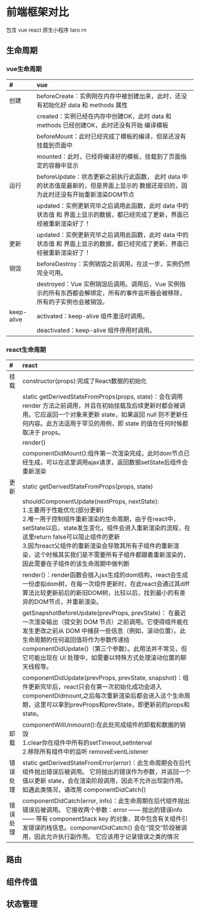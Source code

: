 # 前端框架对比

包含 vue react 原生小程序 taro rn

## 生命周期

### vue生命周期

| # | vue |
| :-------- | :----- |
| 创建 | beforeCreate：实例刚在内存中被创建出来，此时，还没有初始化好 data 和 methods 属性 |
|     | created：实例已经在内存中创建OK，此时 data 和 methods 已经创建OK，此时还没有开始 编译模板 |
|     | beforeMount：此时已经完成了模板的编译，但是还没有挂载到页面中 |
|     | mounted：此时，已经将编译好的模板，挂载到了页面指定的容器中显示 |
| 运行 | beforeUpdate：状态更新之前执行此函数， 此时 data 中的状态值是最新的，但是界面上显示的 数据还是旧的，因为此时还没有开始重新渲染DOM节点 |
|     | updated：实例更新完毕之后调用此函数，此时 data 中的状态值 和 界面上显示的数据，都已经完成了更新，界面已经被重新渲染好了！ |
| 更新 | updated：实例更新完毕之后调用此函数，此时 data 中的状态值 和 界面上显示的数据，都已经完成了更新，界面已经被重新渲染好了！  |
| 销毁 | beforeDestroy：实例销毁之前调用。在这一步，实例仍然完全可用。 |
|     | destroyed：Vue 实例销毁后调用。调用后，Vue 实例指示的所有东西都会解绑定，所有的事件监听器会被移除，所有的子实例也会被销毁。 |
| keep-alive | activated：keep-alive 组件激活时调用。 |
|            | deactivated：keep-alive 组件停用时调用。 |

### react生命周期

| # | react |
| :--------   | :----- |
| 挂载 | constructor(props):完成了React数据的初始化 |
|     | static getDerivedStateFromProps(props, state)：会在调用 render 方法之前调用，并且在初始挂载及后续更新时都会被调用。它应返回一个对象来更新 state，如果返回 null 则不更新任何内容。此方法适用于罕见的用例，即 state 的值在任何时候都取决于 props。 |
|     | render() |
|     | componentDidMount():组件第一次渲染完成，此时dom节点已经生成，可以在这里调用ajax请求，返回数据setState后组件会重新渲染 |
| 更新 | static getDerivedStateFromProps(props, state) |
|     | shouldComponentUpdate(nextProps, nextState):<br>1.主要用于性能优化(部分更新)<br>2.唯一用于控制组件重新渲染的生命周期，由于在react中，setState以后，state发生变化，组件会进入重新渲染的流程，在这里return false可以阻止组件的更新<br>3.因为react父组件的重新渲染会导致其所有子组件的重新渲染，这个时候其实我们是不需要所有子组件都跟着重新渲染的，因此需要在子组件的该生命周期中做判断 |
|     | render()：render函数会插入jsx生成的dom结构，react会生成一份虚拟dom树，在每一次组件更新时，在此react会通过其diff算法比较更新前后的新旧DOM树，比较以后，找到最小的有差异的DOM节点，并重新渲染。 |
|     | getSnapshotBeforeUpdate(prevProps, prevState)： 在最近一次渲染输出（提交到 DOM 节点）之前调用。它使得组件能在发生更改之前从 DOM 中捕获一些信息（例如，滚动位置）。此生命周期的任何返回值将作为参数传递给 componentDidUpdate()（第三个参数）。此用法并不常见，但它可能出现在 UI 处理中，如需要以特殊方式处理滚动位置的聊天线程等。 |
|     | componentDidUpdate(prevProps, prevState, snapshot)：组件更新完毕后，react只会在第一次初始化成功会进入componentDidmount,之后每次重新渲染后都会进入这个生命周期，这里可以拿到prevProps和prevState，即更新前的props和state。 |
| 卸载 | componentWillUnmount():在此处完成组件的卸载和数据的销毁 <br>1.clear你在组件中所有的setTimeout,setInterval <br>2.移除所有组件中的监听 removeEventListener |
| 错误处理 | static getDerivedStateFromError(error)：此生命周期会在后代组件抛出错误后被调用。 它将抛出的错误作为参数，并返回一个值以更新 state，会在渲染阶段调用，因此不允许出现副作用。 如遇此类情况，请改用 componentDidCatch() |
| 错误处理 | componentDidCatch(error, info)：此生命周期在后代组件抛出错误后被调用。 它接收两个参数：error —— 抛出的错误info —— 带有 componentStack key 的对象，其中包含有关组件引发错误的栈信息。componentDidCatch() 会在“提交”阶段被调用，因此允许执行副作用。 它应该用于记录错误之类的情况 |

## 路由

## 组件传值

## 状态管理
